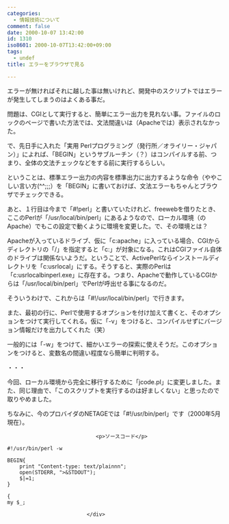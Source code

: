 ```yaml
---
categories:
  - 情報技術について
comment: false
date: 2000-10-07 13:42:00
id: 1310
iso8601: 2000-10-07T13:42:00+09:00
tags:
  - undef
title: エラーをブラウザで見る

---
```


<div class="entry-body">
                                 <p>エラーが無ければそれに越した事は無いけれど、開発中のスクリプトではエラーが発生してしまうのはよくある事だ。 </p>

<p>問題は、CGIとして実行すると、簡単にエラー出力を見れない事。ファイルのロックのページで書いた方法では、文法間違いは（Apacheでは）表示されなかった。 </p>

<p>で、先日手に入れた「実用 Perlプログラミング（発行所／オライリー・ジャパン）」によれば、「BEGIN」というサブルーチン（？）はコンパイルする前、つまり、全体の文法チェックなどをする前に実行するらしい。 </p>

<p>ということは、標準エラー出力の内容を標準出力に出力するような命令（ややこしい言い方(^^;;;）を「BEGIN」に書いておけば、文法エラーもちゃんとブラウザでチェックできる。 </p>

<p>あと、１行目は今まで「#!perl」と書いていたけれど、freewebを借りたとき、ここのPerlが「/usr/local/bin/perl」にあるようなので、ローカル環境（のApache）でもこの設定で動くように環境を変更した。で、その環境とは？ </p>

<p>Apacheが入っているドライブ、仮に「c:apache」に入っている場合、CGIからディレクトリの「/」を指定すると「c:」が対象になる。これはCGIファイル自体のドライブは関係ないようだ。ということで、ActivePerlならインストールディレクトリを「c:usrlocal」にする。そうすると、実際のPerlは「c:usrlocalbinperl.exe」に存在する。つまり、Apacheで動作しているCGIからは「/usr/local/bin/perl」でPerlが呼出せる事になるのだ。 </p>

<p>そういうわけで、これからは「#!/usr/local/bin/perl」で行きます。 </p>

<p>また、最初の行に、Perlで使用するオプションを付け加えて書くと、そのオプションをつけて実行してくれる。仮に「-v」をつけると、コンパイルせずにバージョン情報だけを出力してくれた（笑） </p>

<p>一般的には「-w」をつけて、細かいエラーの探索に使えそうだ。このオプションをつけると、変数名の間違い程度なら簡単に判明する。 </p>

<p>・・・ </p>

<p>今回、ローカル環境から完全に移行するために「jcode.pl」に変更しました。また、同じ理由で、「このスクリプトを実行するのは好ましくない」と思ったので取りやめました。 </p>

<p>ちなみに、今のプロバイダのNETAGEでは「#!/usr/bin/perl」です（2000年5月現在）。</p>
                              
                                 <p>ソースコード</p>

<pre><code>#!/usr/bin/perl -w

BEGIN{
    print "Content-type: text/plainnn";
    open(STDERR, "&gt;&amp;STDOUT");
    $|=1;
}

{
my $_;</code></pre>
                              </div>
    	